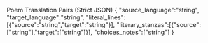 Poem Translation Pairs (Strict JSON)
{
  "source_language":"string",
  "target_language":"string",
  "literal_lines":[{"source":"string","target":"string"}],
  "literary_stanzas":[{"source":["string"],"target":["string"]}],
  "choices_notes":["string"]
}
